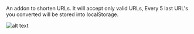 An addon to shorten URLs. It will accept only valid URLs, Every 5 last URL's you converted will be stored into localStorage.

![alt text](https://i.imgur.com/rSqqRls.jpg)
